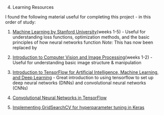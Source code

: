 4. Learning Resources

I found the following material useful for completing this project - in this order of study:

1. [Machine Learning by Stanford University](https://www.coursera.org/learn/machine-learning-course/home/info)(weeks 1-5) - Useful for understanding loss functions, optimization methods, and the basic principles of how neural networks function
*Note:* This has now been replaced by []()

2. [Introduction to Computer Vision and Image Processing](https://www.coursera.org/learn/introduction-computer-vision-watson-opencv/home/info)(weeks 1-2) - Useful for understanding basic image structure & manipulation

3. [Introduction to TensorFlow for Artificial Intelligence, Machine Learning, and Deep Learning](https://www.coursera.org/learn/introduction-tensorflow?specialization=tensorflow-in-practice) - Great introduction to using tensorflow to set up deep neural networks (DNNs) and convolutional neural networks (CNNs)

4. [Convolutional Neural Networks in TensorFlow](https://www.coursera.org/learn/convolutional-neural-networks-tensorflow/home/info)

5. [Implementing GridSearchCV for hyperparameter tuning in Keras](https://machinelearningmastery.com/grid-search-hyperparameters-deep-learning-models-python-keras/)